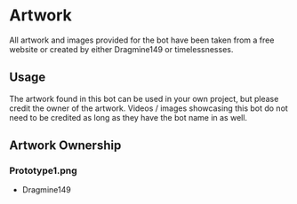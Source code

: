 # Artwork

All artwork and images provided for the bot have been taken from a free website or created by either Dragmine149 or timelessnesses.

## Usage

The artwork found in this bot can be used in your own project, but please credit the owner of the artwork.
Videos / images showcasing this bot do not need to be credited as long as they have the bot name in as well.

## Artwork Ownership

### Prototype1.png

- Dragmine149

<!--
i can't draw
 - timelessnesses
-->
